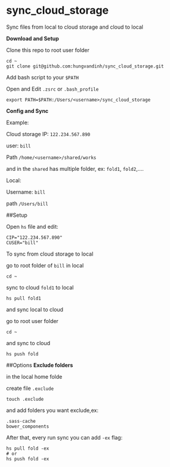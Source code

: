 # sync_cloud_storage
Sync files from local to cloud storage and cloud to local

**Download and Setup**


Clone this repo to root user folder

```
cd ~
git clone git@github.com:hungvandinh/sync_cloud_storage.git

```
Add bash script to your `$PATH`

Open and Edit `.zsrc` or `.bash_profile`
```
export PATH=$PATH:/Users/<username>/sync_cloud_storage
```

**Config and Sync**

Example:

Cloud storage
IP: `122.234.567.890`

user: `bill`

Path `/home/<username>/shared/works`

and in the `shared` has multiple folder, ex: `fold1`, `fold2`,....

Local:

Username: `bill`

path `/Users/bill`

##Setup

Open `hs` file and edit:

```
CIP="122.234.567.890"
CUSER="bill"
```


To sync from cloud storage to local

go to root folder of `bill` in local

```
cd ~
```

sync to cloud `fold1` to local

```
hs pull fold1
```

and sync local to cloud

go to root user folder

```
cd ~
```
and sync to cloud
```
hs push fold

```
##Options
**Exclude folders**

in the local home folde

create file `.exclude`

```
touch .exclude
```
and add folders you want exclude,ex:

```
.sass-cache
bower_components
```
After that, every run sync you can add `-ex` flag:

```
hs pull fold -ex
# or
hs push fold -ex
```


